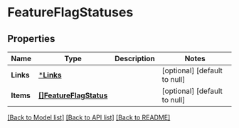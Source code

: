 # FeatureFlagStatuses

## Properties
Name | Type | Description | Notes
------------ | ------------- | ------------- | -------------
**Links** | [***Links**](Links.md) |  | [optional] [default to null]
**Items** | [**[]FeatureFlagStatus**](FeatureFlagStatus.md) |  | [optional] [default to null]

[[Back to Model list]](../README.md#documentation-for-models) [[Back to API list]](../README.md#documentation-for-api-endpoints) [[Back to README]](../README.md)


